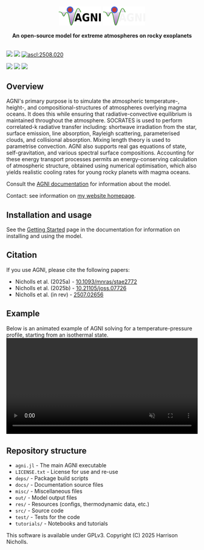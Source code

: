 <h1 align="center">
    <div>
        <img src="docs/src/assets/logo_title_light.svg#gh-light-mode-only" style="vertical-align: middle;" width="22%"/>
        <img src="docs/src/assets/logo_title_dark.svg#gh-dark-mode-only" style="vertical-align: middle;" width="22%"/>
    </div>
</h1>

<p align="center">
  <b>An open-source model for extreme atmospheres on rocky exoplanets</b>
  <br /> <br />

  <a href="https://doi.org/10.1093/mnras/stae2772"><img src="https://img.shields.io/badge/MNRAS-10.1093%2Fmnras%2Fstae2772-blue" /></a>
  <a href="https://joss.theoj.org/papers/380d8e608e9f863b639af76ceebc7131"><img src="https://joss.theoj.org/papers/380d8e608e9f863b639af76ceebc7131/status.svg" /></a>
  <a href="https://ascl.net/2508.020"><img src="https://img.shields.io/badge/ascl-2508.020-blue.svg?colorB=262255" alt="ascl:2508.020" /></a>
  <br />

  <a href="https://github.com/nichollsh/AGNI/actions/workflows/install_and_test.yml"><img src="https://github.com/nichollsh/AGNI/actions/workflows/install_and_test.yml/badge.svg" /></a>
  <a href="https://nichollsh.github.io/AGNI/dev/"><img src="https://github.com/nichollsh/AGNI/actions/workflows/documentation.yml/badge.svg" /></a>
  <a href="LICENSE.txt"><img src="https://img.shields.io/github/license/nichollsh/AGNI?label=License" /></a>
</p>

## Overview
AGNI's primary purpose is to simulate the atmospheric temperature-, height-, and compositional-structures of atmospheres overlying magma oceans. It does this while ensuring that radiative-convective equilibrium is maintained throughout the atmosphere. SOCRATES is used to perform correlated-k radiative transfer including: shortwave irradiation from the star, surface emission, line absorption, Rayleigh scattering, parameterised clouds, and collisional absorption. Mixing length theory is used to parametrise convection. AGNI also supports real gas equations of state, self-gravitation, and various spectral surface compositions. Accounting for these energy transport processes permits an energy-conserving calculation of atmospheric structure, obtained using numerical optimisation, which also yields realistic cooling rates for young rocky planets with magma oceans.

Consult the [AGNI documentation](https://www.h-nicholls.space/AGNI/) for information about the model.

Contact: see information on [my website homepage](https://www.h-nicholls.space/).

## Installation and usage
See the [Getting Started](https://www.h-nicholls.space/AGNI/dev/setup/) page in the documentation for information on installing and using the model.

## Citation
If you use AGNI, please cite the following papers:
* Nicholls et al. (2025a)  - [10.1093/mnras/stae2772](https://doi.org/10.1093/mnras/stae2772)
* Nicholls et al. (2025b)  - [10.21105/joss.07726](https://doi.org/10.21105/joss.07726)
* Nicholls et al. (in rev) - [2507.02656](https://arxiv.org/abs/2507.02656)

## Example
Below is an animated example of AGNI solving for a temperature-pressure profile, starting from an isothermal state.
<video autoplay loop muted width="100%" src="https://github.com/user-attachments/assets/759d635e-5de4-410c-8d0e-a0a70ae2ea30"></video>


## Repository structure
* `agni.jl`         - The main AGNI executable
* `LICENSE.txt`     - License for use and re-use
* `deps/`           - Package build scripts
* `docs/`           - Documentation source files
* `misc/`           - Miscellaneous files
* `out/`            - Model output files
* `res/`            - Resources (configs, thermodynamic data, etc.)
* `src/`            - Source code
* `test/`           - Tests for the code
* `tutorials/`      - Notebooks and tutorials

This software is available under GPLv3. Copyright (C) 2025 Harrison Nicholls.
